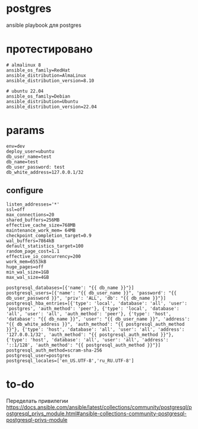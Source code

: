 # postgres
ansible playbook для postgres

# протестировано
```
# almalinux 8
ansible_os_family=RedHat
ansible_distribution=AlmaLinux
ansible_distribution_version=8.10

# ubuntu 22.04
ansible_os_family=Debian
ansible_distribution=Ubuntu
ansible_distribution_version=22.04

```

# params
```
env=dev
deploy_user=ubuntu
db_user_name=test
db_name=test
db_user_password: test
db_white_address=127.0.0.1/32
```

## configure
```
listen_addresses='*'
ssl=off
max_connections=20
shared_buffers=256MB
effective_cache_size=768MB
maintenance_work_mem= 64MB
checkpoint_completion_target=0.9
wal_buffers=7864kB
default_statistics_target=100
random_page_cost=1.1
effective_io_concurrency=200
work_mem=6553kB
huge_pages=off
min_wal_size=1GB
max_wal_size=4GB

postgresql_databases=[{'name': "{{ db_name }}"}]
postgresql_users=[{'name': "{{ db_user_name }}", 'password': "{{ db_user_password }}", 'priv': 'ALL', 'db': "{{ db_name }}"}]
postgresql_hba_entries=[{'type': 'local', 'database': 'all', 'user': 'postgres', 'auth_method': 'peer'}, {'type': 'local', 'database': 'all', 'user': 'all', 'auth_method': 'peer'}, {'type': 'host', 'database': "{{ db_name }}", 'user': "{{ db_user_name }}", 'address': "{{ db_white_address }}", 'auth_method': "{{ postgresql_auth_method }}"}, {'type': 'host', 'database': 'all', 'user': 'all', 'address': '127.0.0.1/32', 'auth_method': "{{ postgresql_auth_method }}"}, {'type': 'host', 'database': 'all', 'user': 'all', 'address': '::1/128', 'auth_method': "{{ postgresql_auth_method }}"}]
postgresql_auth_method=scram-sha-256
postgresql_user=postgres
postgresql_locales=['en_US.UTF-8','ru_RU.UTF-8']
```

# to-do
Переделать привилегии https://docs.ansible.com/ansible/latest/collections/community/postgresql/postgresql_privs_module.html#ansible-collections-community-postgresql-postgresql-privs-module
